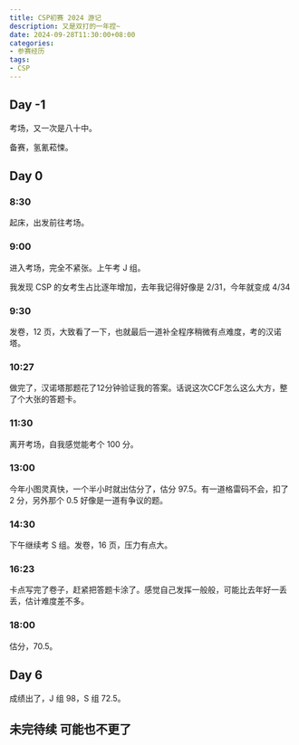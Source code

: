 ```yaml
---
title: CSP初赛 2024 游记
description: 又是双打的一年捏~
date: 2024-09-28T11:30:00+08:00
categories:
- 参赛经历
tags:
- CSP
---
```


## Day -1

考场，又一次是八十中。

备赛，氢氰菘悚。

## Day 0

### 8:30

起床，出发前往考场。

### 9:00

进入考场，完全不紧张。上午考 J 组。

我发现 CSP 的女考生占比逐年增加，去年我记得好像是 $2/31$，今年就变成 $4/34$

### 9:30

发卷，$12$ 页，大致看了一下，也就最后一道补全程序稍微有点难度，考的汉诺塔。

### 10:27

做完了，汉诺塔那题花了12分钟验证我的答案。话说这次CCF怎么这么大方，整了个大张的答题卡。

### 11:30

离开考场，自我感觉能考个 $100$ 分。

### 13:00

今年小图灵真快，一个半小时就出估分了，估分 $97.5$。有一道格雷码不会，扣了 $2$ 分，另外那个 $0.5$ 好像是一道有争议的题。

### 14:30

下午继续考 S 组。发卷，$16$ 页，压力有点大。

### 16:23

卡点写完了卷子，赶紧把答题卡涂了。感觉自己发挥一般般，可能比去年好一丢丢，估计难度差不多。

### 18:00

估分，$70.5$。

## Day 6

成绩出了，J 组 $98$，S 组 $72.5$。

## 未完待续 可能也不更了
